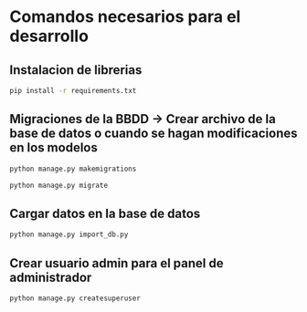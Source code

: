 # Comandos necesarios para el desarrollo

## Instalacion de librerias

``` bash
pip install -r requirements.txt
```

## Migraciones de la BBDD -> Crear archivo de la base de datos o cuando se hagan modificaciones en los modelos

``` bash
python manage.py makemigrations
```

``` bash
python manage.py migrate
```

## Cargar datos en la base de datos

``` bash
python manage.py import_db.py
```

## Crear usuario admin para el panel de administrador

``` bash
python manage.py createsuperuser
```
